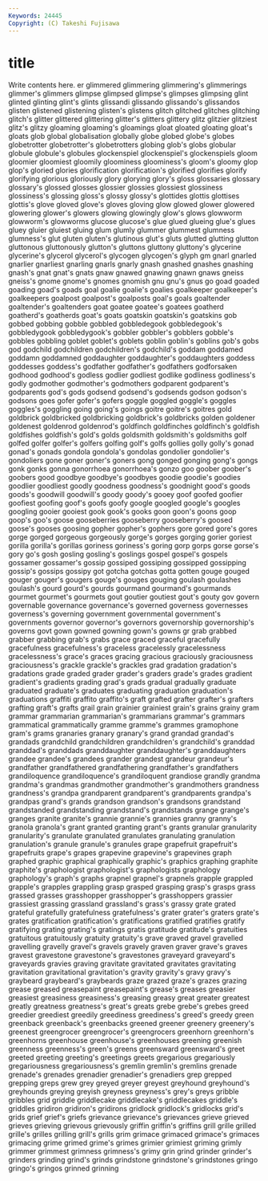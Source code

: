 ```yaml
---
Keywords: 24445 
Copyright: (C) Takeshi Fujisawa
---
```


# title

Write contents here.
er glimmered glimmering glimmering's glimmerings
glimmer's glimmers glimpse glimpsed glimpse's glimpses glimpsing glint glinted glinting
glint's glints glissandi glissando glissando's glissandos glisten glistened glistening glisten's
glistens glitch glitched glitches glitching glitch's glitter glittered glittering glitter's
glitters glittery glitz glitzier glitziest glitz's glitzy gloaming gloaming's gloamings
gloat gloated gloating gloat's gloats glob global globalisation globally globe
globed globe's globes globetrotter globetrotter's globetrotters globing glob's globs globular
globule globule's globules glockenspiel glockenspiel's glockenspiels gloom gloomier gloomiest gloomily
gloominess gloominess's gloom's gloomy glop glop's gloried glories glorification glorification's
glorified glorifies glorify glorifying glorious gloriously glory glorying glory's gloss
glossaries glossary glossary's glossed glosses glossier glossies glossiest glossiness glossiness's
glossing gloss's glossy glossy's glottides glottis glottises glottis's glove gloved
glove's gloves gloving glow glowed glower glowered glowering glower's glowers
glowing glowingly glow's glows glowworm glowworm's glowworms glucose glucose's glue
glued glueing glue's glues gluey gluier gluiest gluing glum glumly
glummer glummest glumness glumness's glut gluten gluten's glutinous glut's gluts
glutted glutting glutton gluttonous gluttonously glutton's gluttons gluttony gluttony's glycerine
glycerine's glycerol glycerol's glycogen glycogen's glyph gm gnarl gnarled gnarlier
gnarliest gnarling gnarls gnarly gnash gnashed gnashes gnashing gnash's gnat
gnat's gnats gnaw gnawed gnawing gnawn gnaws gneiss gneiss's gnome
gnome's gnomes gnomish gnu gnu's gnus go goad goaded goading
goad's goads goal goalie goalie's goalies goalkeeper goalkeeper's goalkeepers goalpost
goalpost's goalposts goal's goals goaltender goaltender's goaltenders goat goatee goatee's
goatees goatherd goatherd's goatherds goat's goats goatskin goatskin's goatskins gob
gobbed gobbing gobble gobbled gobbledegook gobbledegook's gobbledygook gobbledygook's gobbler gobbler's
gobblers gobble's gobbles gobbling goblet goblet's goblets goblin goblin's goblins
gob's gobs god godchild godchildren godchildren's godchild's goddam goddamed goddamn
goddamned goddaughter goddaughter's goddaughters goddess goddesses goddess's godfather godfather's godfathers
godforsaken godhood godhood's godless godlier godliest godlike godliness godliness's godly
godmother godmother's godmothers godparent godparent's godparents god's gods godsend godsend's
godsends godson godson's godsons goes gofer gofer's gofers goggle goggled
goggle's goggles goggles's goggling going going's goings goitre goitre's goitres
gold goldbrick goldbricked goldbricking goldbrick's goldbricks golden goldener goldenest goldenrod
goldenrod's goldfinch goldfinches goldfinch's goldfish goldfishes goldfish's gold's golds goldsmith
goldsmith's goldsmiths golf golfed golfer golfer's golfers golfing golf's golfs
gollies golly golly's gonad gonad's gonads gondola gondola's gondolas gondolier
gondolier's gondoliers gone goner goner's goners gong gonged gonging gong's
gongs gonk gonks gonna gonorrhoea gonorrhoea's gonzo goo goober goober's
goobers good goodbye goodbye's goodbyes goodie goodie's goodies goodlier goodliest
goodly goodness goodness's goodnight good's goods goods's goodwill goodwill's goody
goody's gooey goof goofed goofier goofiest goofing goof's goofs goofy
google googled google's googles googling gooier gooiest gook gook's gooks
goon goon's goons goop goop's goo's goose gooseberries gooseberry gooseberry's
goosed goose's gooses goosing gopher gopher's gophers gore gored gore's
gores gorge gorged gorgeous gorgeously gorge's gorges gorging gorier goriest
gorilla gorilla's gorillas goriness goriness's goring gorp gorps gorse gorse's
gory go's gosh gosling gosling's goslings gospel gospel's gospels gossamer
gossamer's gossip gossiped gossiping gossipped gossipping gossip's gossips gossipy got
gotcha gotchas gotta gotten gouge gouged gouger gouger's gougers gouge's
gouges gouging goulash goulashes goulash's gourd gourd's gourds gourmand gourmand's
gourmands gourmet gourmet's gourmets gout goutier goutiest gout's gouty gov
govern governable governance governance's governed governess governesses governess's governing government
governmental government's governments governor governor's governors governorship governorship's governs govt
gown gowned gowning gown's gowns gr grab grabbed grabber grabbing
grab's grabs grace graced graceful gracefully gracefulness gracefulness's graceless gracelessly
gracelessness gracelessness's grace's graces gracing gracious graciously graciousness graciousness's grackle
grackle's grackles grad gradation gradation's gradations grade graded grader grader's
graders grade's grades gradient gradient's gradients grading grad's grads gradual
gradually graduate graduated graduate's graduates graduating graduation graduation's graduations graffiti
graffito graffito's graft grafted grafter grafter's grafters grafting graft's grafts
grail grain grainier grainiest grain's grains grainy gram grammar grammarian
grammarian's grammarians grammar's grammars grammatical grammatically gramme gramme's grammes gramophone
gram's grams granaries granary granary's grand grandad grandad's grandads grandchild
grandchildren grandchildren's grandchild's granddad granddad's granddads granddaughter granddaughter's granddaughters grandee
grandee's grandees grander grandest grandeur grandeur's grandfather grandfathered grandfathering grandfather's
grandfathers grandiloquence grandiloquence's grandiloquent grandiose grandly grandma grandma's grandmas grandmother
grandmother's grandmothers grandness grandness's grandpa grandparent grandparent's grandparents grandpa's grandpas
grand's grands grandson grandson's grandsons grandstand grandstanded grandstanding grandstand's grandstands
grange grange's granges granite granite's grannie grannie's grannies granny granny's
granola granola's grant granted granting grant's grants granular granularity granularity's
granulate granulated granulates granulating granulation granulation's granule granule's granules grape
grapefruit grapefruit's grapefruits grape's grapes grapevine grapevine's grapevines graph graphed
graphic graphical graphically graphic's graphics graphing graphite graphite's graphologist graphologist's
graphologists graphology graphology's graph's graphs grapnel grapnel's grapnels grapple grappled
grapple's grapples grappling grasp grasped grasping grasp's grasps grass grassed
grasses grasshopper grasshopper's grasshoppers grassier grassiest grassing grassland grassland's grass's
grassy grate grated grateful gratefully gratefulness gratefulness's grater grater's graters
grate's grates gratification gratification's gratifications gratified gratifies gratify gratifying grating
grating's gratings gratis gratitude gratitude's gratuities gratuitous gratuitously gratuity gratuity's
grave graved gravel gravelled gravelling gravelly gravel's gravels gravely graven
graver grave's graves gravest gravestone gravestone's gravestones graveyard graveyard's graveyards
gravies graving gravitate gravitated gravitates gravitating gravitation gravitational gravitation's gravity
gravity's gravy gravy's graybeard graybeard's graybeards graze grazed graze's grazes
grazing grease greased greasepaint greasepaint's grease's greases greasier greasiest greasiness
greasiness's greasing greasy great greater greatest greatly greatness greatness's great's
greats grebe grebe's grebes greed greedier greediest greedily greediness greediness's
greed's greedy green greenback greenback's greenbacks greened greener greenery greenery's
greenest greengrocer greengrocer's greengrocers greenhorn greenhorn's greenhorns greenhouse greenhouse's greenhouses
greening greenish greenness greenness's green's greens greensward greensward's greet greeted
greeting greeting's greetings greets gregarious gregariously gregariousness gregariousness's gremlin gremlin's
gremlins grenade grenade's grenades grenadier grenadier's grenadiers grep grepped grepping
greps grew grey greyed greyer greyest greyhound greyhound's greyhounds greying
greyish greyness greyness's grey's greys gribble gribbles grid griddle griddlecake
griddlecake's griddlecakes griddle's griddles gridiron gridiron's gridirons gridlock gridlock's gridlocks
grid's grids grief grief's griefs grievance grievance's grievances grieve grieved
grieves grieving grievous grievously griffin griffin's griffins grill grille grilled
grille's grilles grilling grill's grills grim grimace grimaced grimace's grimaces
grimacing grime grimed grime's grimes grimier grimiest griming grimly grimmer
grimmest grimness grimness's grimy grin grind grinder grinder's grinders grinding
grind's grinds grindstone grindstone's grindstones gringo gringo's gringos grinned grinning
